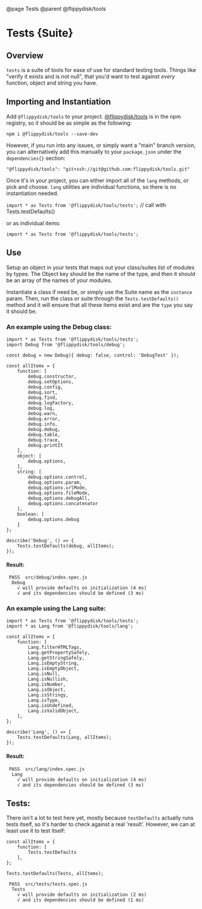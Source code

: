 @page Tests
@parent @flippydisk/tools

# Tests {Suite}

## Overview
`tests` is a suite of tools for ease of use for standard testing tools. Things like "verify it exists and is not
null", that you'd want to test against _every_ function, object and string you have.

## Importing and Instantiation
Add `@flippydisk/tools` to your project.
[@flippydisk/tools](https://github.com/flippydisk/tools) is in the npm registry, so it should be as simple as the
following:

`npm i @flippydisk/tools --save-dev`

However, if you run into any issues, or simply want a "main" branch version, you can alternatively add this manually
to your `package.json` under the `dependencies{}` section:

`"@flippydisk/tools": "git+ssh://git@github.com:flippydisk/tools.git"`

Once it's in your project, you can either import all of the `lang` methods, or pick and choose. `lang` utilities are
individual functions, so there is no instantiation needed.

`import * as Tests from '@flippydisk/tools/tests';` // call with Tests.testDefaults()

or as individual items:

```
import * as Tests from '@flippydisk/tools/tests';
```

## Use
Setup an object in your tests that maps out your class/suites list of modules by types. The Object key should be the
name of the type, and then it should be an array of the names of your modules.

Instantiate a class if need be, or simply use the Suite name as the `instance` param. Then, run the class or suite
through the `Tests.testDefaults()` method and it will ensure that all these items exist and are the `type` you say it
should be.

### An example using the Debug class:
```
import * as Tests from '@flippydisk/tools/tests';
import Debug from '@flippydisk/tools/debug';

const debug = new Debug({ debug: false, control: 'DebugTest' });

const allItems = {
    function: [
        debug.constructor,
        debug.setOptions,
        debug.config,
        debug.sort,
        debug.find,
        debug.logFactory,
        debug.log,
        debug.warn,
        debug.error,
        debug.info,
        debug.debug,
        debug.table,
        debug.trace,
        debug.printIt
    ],
    object: [
        debug.options,
    ],
    string: [
        debug.options.control,
        debug.options.param,
        debug.options.urlMode,
        debug.options.fileMode,
        debug.options.debugAll,
        debug.options.concatenator
    ],
    boolean: [
        debug.options.debug
    ]
};

describe('Debug', () => {
    Tests.testDefaults(debug, allItems);
});
```

#### Result:
```
 PASS  src/debug/index.spec.js
  Debug
    √ will provide defaults on initialization (4 ms)
    √ and its dependencies should be defined (3 ms)
```

### An example using the Lang suite:

```
import * as Tests from '@flippydisk/tools/tests';
import * as Lang from '@flippydisk/tools/lang';

const allItems = {
    function: [
        Lang.filterHTMLTags,
        Lang.getPropertySafely,
        Lang.getStringSafely,
        Lang.isEmptyString,
        Lang.isEmptyObject,
        Lang.isNull,
        Lang.isNullish,
        Lang.isNumber,
        Lang.isObject,
        Lang.isStringy,
        Lang.isType,
        Lang.isUndefined,
        Lang.isValidObject,
    ],
};

describe('Lang', () => {
    Tests.testDefaults(Lang, allItems);
});
```

#### Result:
```
 PASS  src/lang/index.spec.js
  Lang
    √ will provide defaults on initialization (4 ms)
    √ and its dependencies should be defined (3 ms)
```

## Tests:
There isn't a lot to test here yet, mostly because `testDefaults` actually runs tests itself, so it's harder to check
against a real 'result'. However, we can at least use it to test itself:

```
const allItems = {
    function: [
        Tests.testDefaults
    ],
};

Tests.testDefaults(Tests, allItems);
```

```
 PASS  src/tests/tests.spec.js
  Tests
    √ will provide defaults on initialization (2 ms)
    √ and its dependencies should be defined (1 ms)
```
